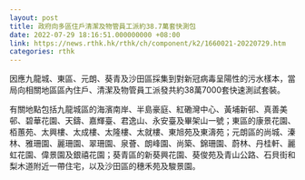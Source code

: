 ```yaml
---
layout: post
title: 政府向多區住戶清潔及物管員工派約38.7萬套快測包
date: 2022-07-29 18:16:51.000000000 +08:00
link: https://news.rthk.hk/rthk/ch/component/k2/1660021-20220729.htm
categories: rthk
---
```


因應九龍城、東區、元朗、葵青及沙田區採集到對新冠病毒呈陽性的污水樣本，當局向相關地區區內住戶、清潔及物管員工派發共約38萬7000套快速測試套裝。

有關地點包括九龍城區的海濱南岸、半島豪庭、紅磡灣中心、黃埔新邨、真善美邨、碧華花園、天鑄、嘉輝臺、君逸山、永安臺及畢架山一號；東區的康景花園、栢蕙苑、太興樓、太成樓、太隆樓、太就樓、東旭苑及東濤苑；元朗區的尚城、溱林、雅珊園、麗珊園、翠珊園、泉薈、朗峰園、尚築、錦珊園、蔚林、丹桂軒、麗虹花園、偉景園及銀禧花園；葵青區的新葵興花園、葵俊苑及青山公路、石貝街和梨木道附近一帶住宅，以及沙田區的穗禾苑及駿景園。
